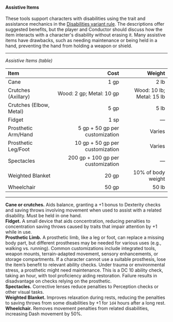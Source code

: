 #### Assistive Items

These tools support characters with disabilities using the trait and assistance mechanics in the [Disabilities variant rule](#Disabilities_variant_rule_disabilities).
The descriptions offer suggested benefits, but the player and Conductor should discuss how the item interacts with a character's disability without erasing it.
Many assistive items have drawbacks, such as needing maintenance or being held in a hand, preventing the hand from holding a weapon or shield.

___
<!-- markdownlint-disable-next-line no-emphasis-as-heading -->
_Assistive Items (table)_

| Item                    |                              Cost |                    Weight |
|:------------------------|----------------------------------:|--------------------------:|
| Cane                    |                              1 gp |                      2 lb |
| Crutches (Axillary)     |          Wood: 2 gp; Metal: 10 gp | Wood: 10 lb; Metal: 15 lb |
| Crutches (Elbow, Metal) |                              5 gp |                      5 lb |
| Fidget                  |                              1 sp |                         — |
| Prosthetic Arm/Hand     |    5 gp + 50 gp per customization |                    Varies |
| Prosthetic Leg/Foot     |   10 gp + 50 gp per customization |                    Varies |
| Spectacles              | 200 gp + 100 gp per customization |                         — |
| Weighted Blanket        |                             20 gp |        10% of body weight |
| Wheelchair              |                             50 gp |                     50 lb |

___

**Cane or crutches.**
Aids balance, granting a +1 bonus to Dexterity checks and saving throws involving movement when used to assist with a related disability.
Must be held in one hand.
\
**Fidget.**
A small device that aids concentration, reducing penalties to concentration saving throws caused by traits that impair attention by +1 while in use.
\
**Prosthetic Limb.**
A prosthetic limb, like a leg or foot, can replace a missing body part, but different prostheses may be needed for various uses (e.g., walking vs. running).
Common customizations include integrated tools, weapon mounts, terrain-adapted movement, sensory enhancements, or storage compartments.
If a character cannot use a suitable prosthesis, lose the item’s benefit to relevant ability checks.
Under trauma or environmental stress, a prosthetic might need maintenance.
This is a DC 10 ability check, taking an hour, with tool proficiency aiding restoration.
Failure results in disadvantage on checks relying on the prosthetic.
\
**Spectacles.**
Corrective lenses reduce penalties to Perception checks or other visual tasks.
\
**Weighted Blanket.**
Improves relaxation during rests, reducing the penalties to saving throws from some disabilities by +1 for `1d4` hours after a long rest.
\
**Wheelchair.**
Removes movement penalties from related disabilities, increasing Dash movement by 50%.
